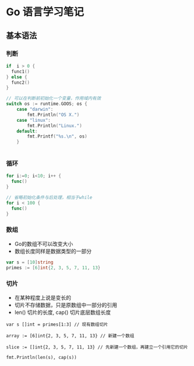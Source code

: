 # Go 语言学习笔记

## 基本语法
### 判断
```go
if  i > 0 {
  func1()
} else {
  func2()
}

// 可以在判断前初始化一个变量，作用域内有效
switch os := runtime.GOOS; os {
	case "darwin":
		fmt.Println("OS X.")
	case "linux":
		fmt.Println("Linux.")
	default:
		fmt.Printf("%s.\n", os)
	}
  
```
### 循环
```go
for i:=0; i<10; i++ {
  func()
}

// 省略初始化条件与后处理，相当于while
for i < 100 {
  func()
}
```

### 数组
- Go的数组不可以改变大小
- 数组长度同样是数据类型的一部分

```go
var s = [10]string
primes := [6]int{2, 3, 5, 7, 11, 13}
```

### 切片
- 在某种程度上说是变长的
- 切片不存储数据，只是原数组中一部分的引用
- len() 切片的长度, cap() 切片底层数组长度

```
var s []int = primes[1:3] // 现有数组切片

array := [6]int{2, 3, 5, 7, 11, 13} // 新建一个数组

slice := []int{2, 3, 5, 7, 11, 13} // 先新建一个数组，再建立一个引用它的切片

fmt.Println(len(s), cap(s))
```



